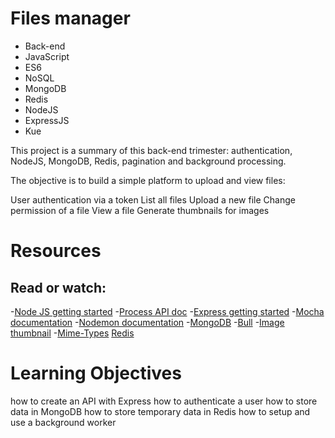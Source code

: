 # Files manager

- Back-end
- JavaScript
- ES6
- NoSQL
- MongoDB
- Redis
- NodeJS
- ExpressJS
- Kue

This project is a summary of this back-end trimester: authentication, NodeJS, MongoDB, Redis, pagination and background processing.

The objective is to build a simple platform to upload and view files:

User authentication via a token
List all files
Upload a new file
Change permission of a file
View a file
Generate thumbnails for images

# Resources
## Read or watch:

-[Node JS getting started](https://intranet.alxswe.com/rltoken/buFPHJYnZjtOrTd610j6Og)
-[Process API doc](https://intranet.alxswe.com/rltoken/uYPplj2cPK8pcP0LtV6RuA)
-[Express getting started](https://intranet.alxswe.com/rltoken/SujfeWKCWmUMomfETjETEg)
-[Mocha documentation](https://intranet.alxswe.com/rltoken/FzEwplmoZiyGvkgKllZNJw)
-[Nodemon documentation](https://intranet.alxswe.com/rltoken/pdNNTX0OLugbhxvP3sLgOw)
-[MongoDB](https://intranet.alxswe.com/rltoken/g1x7y_3GskzVAJBTXcSjmA)
-[Bull](https://intranet.alxswe.com/rltoken/NkHBpGrxnd0sK_fDPMbihg)
-[Image thumbnail](https://intranet.alxswe.com/rltoken/KX6cck2nyLpQOTDMLcwxLg)
-[Mime-Types](https://intranet.alxswe.com/rltoken/j9B0Kc-4HDKLUe88ShbOjQ)
[Redis](https://intranet.alxswe.com/rltoken/nqwKRszO8Tkj_ZWW1EFwGw)


# Learning Objectives

how to create an API with Express
how to authenticate a user
how to store data in MongoDB
how to store temporary data in Redis
how to setup and use a background worker
